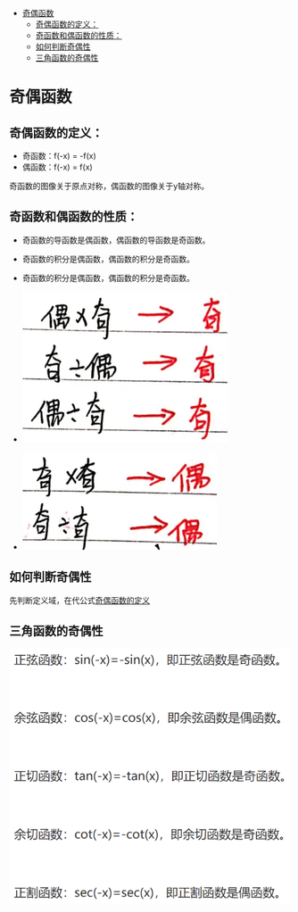 - [奇偶函数](#奇偶函数)
  - [奇偶函数的定义：](#奇偶函数的定义)
  - [奇函数和偶函数的性质：](#奇函数和偶函数的性质)
  - [如何判断奇偶性](#如何判断奇偶性)
  - [三角函数的奇偶性](#三角函数的奇偶性)
# 奇偶函数

## 奇偶函数的定义：

- 奇函数：f(-x) = -f(x)
- 偶函数：f(-x) = f(x)

奇函数的图像关于原点对称，偶函数的图像关于y轴对称。

## 奇函数和偶函数的性质：

- 奇函数的导函数是偶函数，偶函数的导函数是奇函数。
- 奇函数的积分是偶函数，偶函数的积分是奇函数。
- 奇函数的积分是偶函数，偶函数的积分是奇函数。
  
- ![alt text](./image.png)
- ![alt text](./image-1.png)

## 如何判断奇偶性

先判断定义域，在代公式[奇偶函数的定义](#奇偶函数的定义)

## 三角函数的奇偶性
![alt text](./image-2.png)